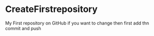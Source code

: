 # CreateFirstrepository
My First repository on GitHub
if you want to change then first add thn commit and push
